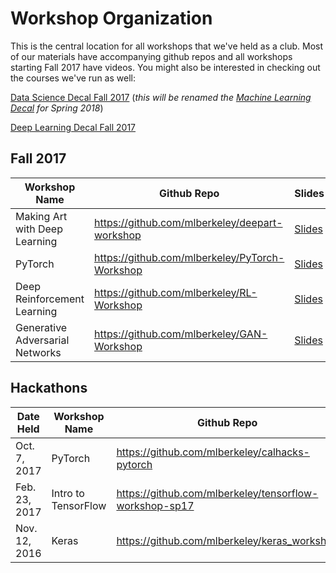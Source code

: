 # Workshop Organization
This is the central location for all workshops that we've held as a club. Most of our materials have accompanying github repos and all workshops starting Fall 2017 have videos.
You might also be interested in checking out the courses we've run as well:

[Data Science Decal Fall 2017](https://github.com/mlberkeley/Data-Science-Decal-Fall-2017)  (*this will be renamed the [Machine Learning Decal](https://ml.berkeley.edu/decals/MLD) for Spring 2018*)

[Deep Learning Decal Fall 2017](https://github.com/mlberkeley/Deep-Learning-Decal-Fall-2017)

## Fall 2017
| Workshop Name  | Github Repo | Slides | Video | 
| ------------- | ------------- | ------------- | ------------- |
| Making Art with Deep Learning  | https://github.com/mlberkeley/deepart-workshop  | [Slides](https://docs.google.com/presentation/d/1rWnYs2vFaJ9wD75UQhlFvW1V4IVf-ZTGhg7XKi8gAg0/edit?usp=sharing) | [Video](https://youtu.be/UIN1JiEkclU) | 
| PyTorch | https://github.com/mlberkeley/PyTorch-Workshop | [Slides](https://github.com/mlberkeley/PyTorch-Workshop/blob/master/PyTorch_Workshop_slides.pdf) | [Video](https://www.youtube.com/watch?v=_ioRAMvXvQg) |
| Deep Reinforcement Learning | https://github.com/mlberkeley/RL-Workshop | [Slides](https://docs.google.com/a/berkeley.edu/presentation/d/17NrWZxI038HTxAV2FmCTGYBzOtb6N6vFxYPg-6V1WvY/edit?usp=sharing) | [Video](https://youtu.be/lVZ0FkAWxFY)  
| Generative Adversarial Networks |   https://github.com/mlberkeley/GAN-Workshop | [Slides](https://docs.google.com/presentation/d/1BB5YRh0sTJXnTGbV2BShytaMx7ZDTMRZGmGmUvnCmgg/edit#slide=id.p) | [Video](https://youtu.be/9jMsBh6TBUs)|

## Hackathons
| Date Held | Workshop Name | Github Repo | Slides |
| ------------ | ------------ | ------------ | ------------ | 
| Oct. 7, 2017 | PyTorch | https://github.com/mlberkeley/calhacks-pytorch | [Slides](https://docs.google.com/presentation/d/1EWTxY_cUCyXh99WPQZGqlLkAlQBfKFz8jK-4_Uzo1XY/edit#slide=id.g279a9472a3_0_0)|
| Feb. 23, 2017 | Intro to TensorFlow | https://github.com/mlberkeley/tensorflow-workshop-sp17 | [Slides](https://docs.google.com/presentation/d/1EWTxY_cUCyXh99WPQZGqlLkAlQBfKFz8jK-4_Uzo1XY/edit#slide=id.g279a9472a3_0_0) | 
| Nov. 12, 2016 | Keras | https://github.com/mlberkeley/keras_workshop | [Slides](https://docs.google.com/presentation/d/1fHjULDTWNPwR6f9-Gx-5nKHcxAtq6eO9deXOezNLbmA/edit?usp=sharing) | 
